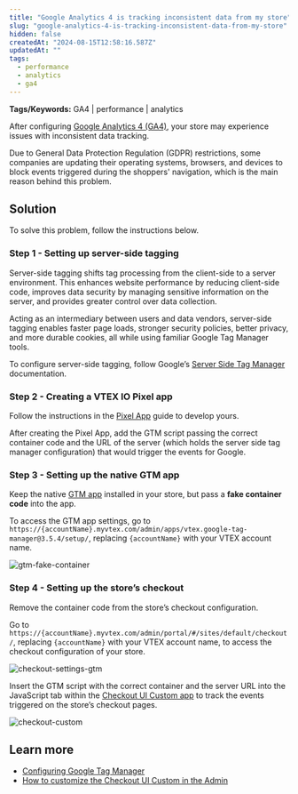 ```yaml
---
title: "Google Analytics 4 is tracking inconsistent data from my store"
slug: "google-analytics-4-is-tracking-inconsistent-data-from-my-store"
hidden: false
createdAt: "2024-08-15T12:58:16.587Z"
updatedAt: ""
tags:
  - performance
  - analytics
  - ga4
---
```


**Tags/Keywords:** GA4 | performance | analytics


After configuring [Google Analytics 4 (GA4)](https://developers.vtex.com/docs/guides/google-tag-manager), your store may experience issues with inconsistent data tracking.

Due to General Data Protection Regulation (GDPR) restrictions, some companies are updating their operating systems, browsers, and devices to block events triggered during the shoppers' navigation, which is the main reason behind this problem.

## Solution

To solve this problem, follow the instructions below.

### Step 1 - Setting up server-side tagging

Server-side tagging shifts tag processing from the client-side to a server environment. This enhances website performance by reducing client-side code, improves data security by managing sensitive information on the server, and provides greater control over data collection.

Acting as an intermediary between users and data vendors, server-side tagging enables faster page loads, stronger security policies, better privacy, and more durable cookies, all while using familiar Google Tag Manager tools.

To configure server-side tagging, follow Google’s [Server Side Tag Manager](https://developers.google.com/tag-platform/tag-manager/server-side) documentation.

### Step 2 - Creating a VTEX IO Pixel app

Follow the instructions in the [Pixel App](https://developers.vtex.com/docs/guides/vtex-io-documentation-1-developnativeintegrationswithpixelapps) guide to develop yours. 

After creating the Pixel App, add the GTM script passing the correct container code and the URL of the server (which holds the server side tag manager configuration) that would trigger the events for Google.

### Step 3 - Setting up the native GTM app

Keep the native [GTM app](https://developers.vtex.com/docs/guides/google-tag-manager) installed in your store, but pass a **fake container code** into the app.

To access the GTM app settings, go to `https://{accountName}.myvtex.com/admin/apps/vtex.google-tag-manager@3.5.4/setup/`, replacing `{accountName}` with your VTEX account name.

![gtm-fake-container](https://cdn.jsdelivr.net/gh/vtexdocs/dev-portal-content@main/docs/troubleshooting/store-performance/gtm-fake-container.png)

### Step 4 - Setting up the store’s checkout

Remove the container code from the store’s checkout configuration.

Go to `https://{accountName}.myvtex.com/admin/portal/#/sites/default/checkout/`, replacing `{accountName}` with your VTEX account name, to access the checkout configuration of your store.

![checkout-settings-gtm](https://cdn.jsdelivr.net/gh/vtexdocs/dev-portal-content@main/docs/troubleshooting/store-performance/checkout-settings-gtm.png)

Insert the GTM script with the correct container and the server URL into the JavaScript tab within the [Checkout UI Custom app](https://developers.vtex.com/docs/apps/vtex.checkout-ui-custom) to track the events triggered on the store’s checkout pages.

![checkout-custom](https://cdn.jsdelivr.net/gh/vtexdocs/dev-portal-content@main/docs/troubleshooting/store-performance/checkout-custom.png)

## Learn more

- [Configuring Google Tag Manager](https://help.vtex.com/tutorial/integration-with-google-tag-manager--frequentlyAskedQuestions_616)
- [How to customize the Checkout UI Custom in the Admin](https://help.vtex.com/tutorial/how-to-customize-the-checkout-ui-custom-in-the-admin--548aDBJciQu97Vh0BhEiWx)
